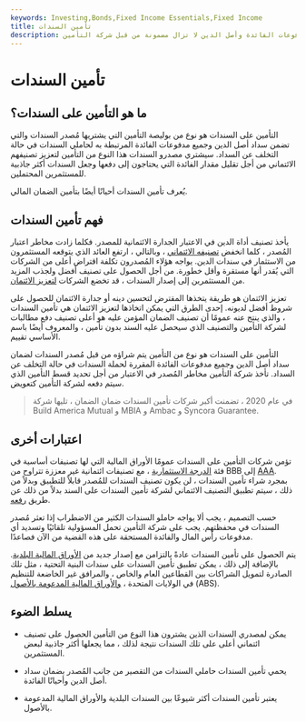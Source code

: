 ```yaml
---
keywords: Investing,Bonds,Fixed Income Essentials,Fixed Income
title: تأمين السندات
description: يضمن تأمين السندات أنه حتى لو تخلف مصدر السندات عن السداد ، فإن مدفوعات الفائدة وأصل الدين لا تزال مضمونة من قبل شركة التأمين.
---
```


# تأمين السندات
## ما هو التأمين على السندات؟

التأمين على السندات هو نوع من بوليصة التأمين التي يشتريها مُصدر السندات والتي تضمن سداد أصل الدين وجميع مدفوعات الفائدة المرتبطة به لحاملي السندات في حالة التخلف عن السداد. سيشتري مصدرو السندات هذا النوع من التأمين لتعزيز تصنيفهم الائتماني من أجل تقليل مقدار الفائدة التي يحتاجون إلى دفعها وجعل السندات أكثر جاذبية للمستثمرين المحتملين.

يُعرف تأمين السندات أحيانًا أيضًا بتأمين الضمان المالي.

## فهم تأمين السندات

يأخذ تصنيف أداة الدين في الاعتبار الجدارة الائتمانية للمصدر. فكلما زادت مخاطر اعتبار المُصدر ، كلما انخفض [تصنيفه الائتماني](/creditrating) ، وبالتالي ، ارتفع العائد الذي يتوقعه المستثمرون من الاستثمار في سندات الدين. يواجه هؤلاء المُصدرون تكلفة اقتراض أعلى من الشركات التي يُقدر أنها مستقرة وأقل خطورة. من أجل الحصول على تصنيف أفضل ولجذب المزيد من المستثمرين إلى إصدار السندات ، قد تخضع الشركات [لتعزيز الائتمان](/creditenhancement).

تعزيز الائتمان هو طريقة يتخذها المقترض لتحسين دينه أو جدارة الائتمان للحصول على شروط أفضل لديونه. إحدى الطرق التي يمكن اتخاذها لتعزيز الائتمان هي تأمين السندات ، والذي ينتج عنه عمومًا أن تصنيف الضمان المؤمن عليه هو أعلى تصنيف دفع مطالبات لشركة التأمين والتصنيف الذي سيحصل عليه السند بدون تأمين ، والمعروف أيضًا باسم الأساسي تقييم.

التأمين على السندات هو نوع من التأمين يتم شراؤه من قبل مُصدر السندات لضمان سداد أصل الدين وجميع مدفوعات الفائدة المقررة لحملة السندات في حالة التخلف عن السداد. تأخذ شركة التأمين مخاطر المُصدر في الاعتبار من أجل تحديد قسط التأمين الذي سيتم دفعه لشركة التأمين كتعويض.

> في عام 2020 ، تضمنت أكبر شركات تأمين السندات ضمان الضمان ، تليها شركة Build America Mutual و MBIA و Ambac و Syncora Guarantee.

>

## اعتبارات أخرى

تؤمن شركات التأمين على السندات عمومًا الأوراق المالية التي لها تصنيفات أساسية في فئة [الدرجة الاستثمارية](/investmentgrade) ، مع تصنيفات ائتمانية غير معززة تتراوح من BBB إلى [AAA](/aaa). بمجرد شراء تأمين السندات ، لن يكون تصنيف السندات للمُصدر قابلاً للتطبيق وبدلاً من ذلك ، سيتم تطبيق التصنيف الائتماني لشركة تأمين السندات على السند بدلاً من ذلك عن طريق [رفعه](/notching).

حسب التصميم ، يجب ألا يواجه حاملو السندات الكثير من الاضطراب إذا تعثر مُصدر السندات في محفظتهم. يجب على شركة التأمين تحمل المسؤولية تلقائيًا وتسديد أي مدفوعات رأس المال والفائدة المستحقة على هذه القضية من الآن فصاعدًا.

يتم الحصول على تأمين السندات عادةً بالتزامن مع إصدار جديد من [الأوراق المالية البلدية](/municipalbond). بالإضافة إلى ذلك ، يمكن تطبيق تأمين السندات على سندات البنية التحتية ، مثل تلك الصادرة لتمويل الشراكات بين القطاعين العام والخاص ، والمرافق غير الخاضعة للتنظيم في الولايات المتحدة ، [والأوراق المالية المدعومة بالأصول](/asset-backedsecurity) (ABS).

## يسلط الضوء

- يمكن لمصدري السندات الذين يشترون هذا النوع من التأمين الحصول على تصنيف ائتماني أعلى على تلك السندات نتيجة لذلك ، مما يجعلها أكثر جاذبية لبعض المستثمرين.

- يحمي تأمين السندات حاملي السندات من التقصير من جانب المُصدر بضمان سداد أصل الدين وأحيانًا الفائدة.

- يعتبر تأمين السندات أكثر شيوعًا بين السندات البلدية والأوراق المالية المدعومة بالأصول.

